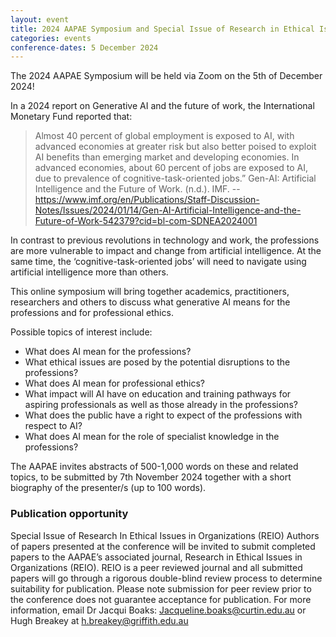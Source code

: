 ```yaml
---
layout: event
title: 2024 AAPAE Symposium and Special Issue of Research in Ethical Issues in Organizations (REIO) Artificial Intelligence and the Professions
categories: events
conference-dates: 5 December 2024
---
```


The 2024 AAPAE Symposium will be held via Zoom on the 5th of December 2024!

In a 2024 report on Generative AI and the future of work, the International Monetary Fund reported that:

> Almost 40 percent of global employment is exposed to AI, with advanced economies at greater risk but also better poised to exploit AI benefits than emerging market and developing economies. In advanced economies, about 60 percent of jobs are exposed to AI, due to prevalence of cognitive-task-oriented jobs.” Gen-AI: Artificial Intelligence and the Future of Work. (n.d.). IMF.
> -- https://www.imf.org/en/Publications/Staff-Discussion-Notes/Issues/2024/01/14/Gen-AI-Artificial-Intelligence-and-the-Future-of-Work-542379?cid=bl-com-SDNEA2024001

In contrast to previous revolutions in technology and work, the professions are more vulnerable to impact and change from artificial intelligence.  At the same time, the ‘cognitive-task-oriented jobs’ will need to navigate using artificial intelligence more than others.

This online symposium will bring together academics, practitioners, researchers and others to discuss what generative AI means for the professions and for professional ethics.

Possible topics of interest include:

  * What does AI mean for the professions?
  * What ethical issues are posed by the potential disruptions to the professions?
  * What does AI mean for professional ethics?
  * What impact will AI have on education and training pathways for aspiring professionals as well as those already in the professions?
  * What does the public have a right to expect of the professions with respect to AI?
  * What does AI mean for the role of specialist knowledge in the professions?

The AAPAE invites abstracts of 500-1,000 words on these and related topics, to be submitted by 7th November 2024 together with a short biography of the presenter/s (up to 100 words).

### Publication opportunity

Special Issue of Research In Ethical Issues in Organizations (REIO)
Authors of papers presented at the conference will be invited to submit completed papers to the AAPAE’s associated journal, Research in Ethical Issues in Organizations (REIO).  REIO is a peer reviewed journal and all submitted papers will go through a rigorous double-blind review process to determine suitability for publication.  Please note submission for peer review prior to the conference does not guarantee acceptance for publication.  For more information, email Dr Jacqui Boaks: Jacqueline.boaks@curtin.edu.au  or Hugh Breakey at h.breakey@griffith.edu.au
